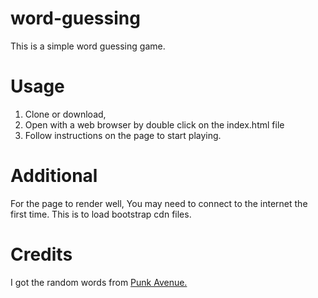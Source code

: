 # word-guessing
This is a simple word guessing game.

# Usage
1. Clone or download,
2. Open with a web browser by double click on the index.html file
3. Follow instructions on the page to start playing.

# Additional
For the page to render well, You may need to connect to the internet the first time. This is to load bootstrap cdn files.

# Credits
I got the random words from <a href="https://github.com/punkave/random-words">Punk Avenue.</a>